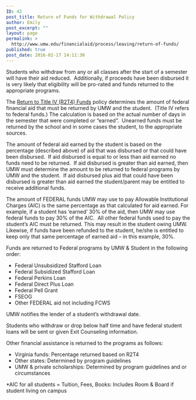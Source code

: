 ```yaml
---
ID: 42
post_title: Return of Funds for Withdrawal Policy
author: Emily
post_excerpt: ""
layout: page
permalink: >
  http://www.umw.edu/financialaid/process/leaving/return-of-funds/
published: true
post_date: 2016-02-17 14:11:30
---
```

Students who withdraw from any or all classes after the start of a semester will have their aid reduced.  Additionally, if proceeds have been disbursed it is very likely that eligibility will be pro-rated and funds returned to the appropriate programs.

The <a href="http://www.umw.edu/financialaid/process/leaving/return-of-funds/treatment-of-title-iv-federal-aid-when-a-student-withdraws/">Return to Title IV (R2T4) Funds</a> policy determines the amount of federal financial aid that must be returned by UMW and the student.  (Title IV refers to federal funds.) The calculation is based on the actual number of days in the semester that were completed or “earned”.  Unearned funds must be returned by the school and in some cases the student, to the appropriate sources.

The amount of federal aid earned by the student is based on the percentage (described above) of aid that was disbursed or that could have been disbursed.  If aid disbursed is equal to or less than aid earned no funds need to be returned.  If aid disbursed is greater than aid earned, then UMW must determine the amount to be returned to federal programs by UMW and the student.  If aid disbursed plus aid that could have been disbursed is greater than aid earned the student/parent may be entitled to receive additional funds.

The amount of FEDERAL funds UMW may use to pay Allowable Institutional Charges (AIC) is the same percentage as that calculated for aid earned. For example, if a student has ‘earned’ 30% of the aid, then UMW may use federal funds to pay 30% of the AIC.  All other federal funds used to pay the student’s AIC must be returned. This may result in the student owing UMW. Likewise, if funds have been refunded to the student, he/she is entitled to keep only that same percentage of earned aid – in this example, 30%.

Funds are returned to Federal programs by UMW &amp; Student in the following order:
<ul>
 	<li>Federal Unsubsidized Stafford Loan</li>
 	<li>Federal Subsidized Stafford Loan</li>
 	<li>Federal Perkins Loan</li>
 	<li>Federal Direct Plus Loan</li>
 	<li>Federal Pell Grant</li>
 	<li>FSEOG</li>
 	<li>Other FEDERAL aid not including FCWS</li>
</ul>
UMW notifies the lender of a student’s withdrawal date.

Students who withdraw or drop below half time and have federal student loans will be sent or given Exit Counseling information.

Other financial assistance is returned to the programs as follows:
<ul>
 	<li>Virginia funds: Percentage returned based on R2T4</li>
 	<li>Other states: Determined by program guidelines</li>
 	<li>UMW &amp; private scholarships: Determined by program guidelines and or circumstances</li>
</ul>
*AIC for all students = Tuition, Fees, Books: Includes Room &amp; Board if student living on campus